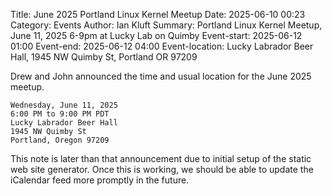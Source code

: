 Title: June 2025 Portland Linux Kernel Meetup
Date: 2025-06-10 00:23
Category: Events
Author: Ian Kluft
Summary: Portland Linux Kernel Meetup, June 11, 2025 6-9pm at Lucky Lab on Quimby
Event-start: 2025-06-12 01:00
Event-end: 2025-06-12 04:00
Event-location: Lucky Labrador Beer Hall, 1945 NW Quimby St, Portland OR 97209

Drew and John announced the time and usual location for the June 2025 meetup.

    Wednesday, June 11, 2025
    6:00 PM to 9:00 PM PDT
    Lucky Labrador Beer Hall
    1945 NW Quimby St
    Portland, Oregon 97209

This note is later than that announcement due to initial setup of the static web site generator.
Once this is working, we should be able to update the iCalendar feed more promptly in the future.
